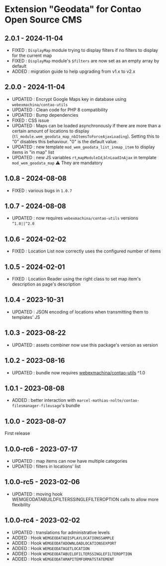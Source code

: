 Extension "Geodata" for Contao Open Source CMS
========

2.0.1 - 2024-11-04
---
- FIXED : `DisplayMap` module trying to display filters if no filters to display for the current map
- FIXED : `DisplayMap` module's `$filters` are now set as an empty array by default
- ADDED : migration guide to help upgrading from v1.x to v2.x

2.0.0 - 2024-11-04
---
- UPDATED : Encrypt Google Maps key in database using `webexmachina/contao-utils`
- UPDATED : Clean code for PHP 8 compatibility
- UPDATED : Bump dependencies
- FIXED : CSS issue
- UPDATED : Maps can be loaded asynchronously if there are more than a certain amount of locations to display (`tl_module.wem_geodata_map_nbItemsToForceAjaxLoading`). Setting this to "0" disables this behaviour. "0" is the default value.
- UPDATED : new template `mod_wem_geodata_list_inmap_item` to display items in "in map" list
- UPDATED : new JS variables `rt`,`mapModuleId`,`blnLoadInAjax` in template `mod_wem_geodata_map` :warning: They are mandatory

1.0.8 - 2024-08-08
---
- FIXED : various bugs in `1.0.7`

1.0.7 - 2024-08-08
---
- UPDATED : now requires `webexmachina/contao-utils` versions `^1.0||^2.0`

1.0.6 - 2024-02-02
---
- FIXED : Location List now correctly uses the configured number of items

1.0.5 - 2024-02-01
---
- FIXED : Location Reader using the right class to set map item's description as page's description

1.0.4 - 2023-10-31
---
- UPDATED : JSON encoding of locations when transmitting them to templates' JS

1.0.3 - 2023-08-22
---
- UPDATED : assets combiner now use this package's version as version

1.0.2 - 2023-08-16
---
- UPDATED : bundle now requires [webexmachina/contao-utils](https://github.com/Web-Ex-Machina/contao-utils) ^1.0

1.0.1 - 2023-08-08
---
- ADDED : better interaction with `marcel-mathias-nolte/contao-filesmanager-fileusage`'s bundle

1.0.0 - 2023-08-07
---
First release

1.0.0-rc6 - 2023-07-17
---
- UPDATED : map items can now have multiple categories
- UPDATED : filters in locations' list

1.0.0-rc5 - 2023-02-06
---
- UPDATED : moving hook WEMGEODATABUILDFILTERSSINGLEFILTEROPTION calls to allow more flexibility

1.0.0-rc4 - 2023-02-02
---
- UPDATED : translations for administrative levels
- ADDED : Hook `WEMGEODATADISPLAYLOCATIONSSAMPLE`
- ADDED : Hook `WEMGEODATADOWNLOADLOCATIONSEXPORT`
- ADDED : Hook `WEMGEODATAGETLOCATION`
- ADDED : Hook `WEMGEODATABUILDFILTERSSINGLEFILTEROPTION`
- ADDED : Hook `WEMGEODATAMAPITEMFORMATSTATEMENT`